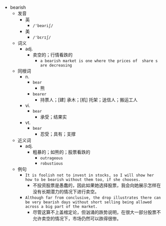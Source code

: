- bearish
  - 发音
    - 英
      - `/'beəriʃ/`
    - 美
      - `/'bɛrɪʃ/`
  - 词义
    - adj.
      - 卖空的；行情看跌的
        - `a bearish market is one where the prices of  share s  are decreasing`
  - 同根词
    - n.
      - `bear`
        - 熊
      - `bearer`
        - 持票人；[建] 承木；[机] 托架；送信人；搬运工人
    - vi.
      - `bear`
        - 承受；结果实
    - vt.
      - `bear`
        - 忍受；具有；支撑
  - 近义词
    - adj.
      - 粗暴的；如熊的；股票看跌的
        - `outrageous`
        - `robustious`
  - 例句
    - `It is foolish not to invest in stocks, so I will show her how to be bearish without them too, if she chooses.`
      - 不投资股票是愚蠢的，因此如果她选择股票，我会向她展示怎样在没有长期潜力的情况下进行卖空。
    - `Although far from conclusive, the drop illustrates there can be very bearish days without short selling being allowed across a big part of the market.`
      - 尽管这算不上盖棺定论，但汹涌的跌势说明，在很大一部分股票不允许卖空的情况下，市场仍然可以跌得很惨。

